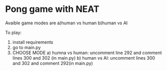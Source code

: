 # Pong game with NEAT

Avaible game modes are
a)human vs human
b)human vs AI

To play:
  1. install requirements
  2. go to main.py
  3. CHOOSE MODE a) humna vs human: uncomment line 292 and comment lines 300 and 302 (in main.py)
                 b) human vs AI: uncomment lines 300 and 302 and comment 292(in main.py)
